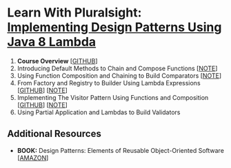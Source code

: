 # Learn With Pluralsight: [Implementing Design Patterns Using Java 8 Lambda][url.course]

1. **Course Overview** [[GITHUB][branch.gh.main]]
2. Introducing Default Methods to Chain and Compose Functions [[NOTE](2-IntroducingDefaultMethodsToChainAndComposeFunctions.note.md)]
3. Using Function Composition and Chaining to Build Comparators [[NOTE](3-UsingFunctionCompositionAndChainingToBuildComparators.note.md)]
4. From Factory and Registry to Builder Using Lambda Expressions [[GITHUB][branch.gh.p4]] [[NOTE][note.gh.p4]]
5. Implementing The Visitor Pattern Using Functions and Composition [[GITHUB][branch.gh.p5]] [[NOTE][note.gh.p5]]
6. Using Partial Application and Lambdas to Build Validators

## Additional Resources

- **BOOK:** Design Patterns: Elements of Reusable Object-Oriented Software [[AMAZON][resource.book.DesignPatterns]]

[url.course]: https://app.pluralsight.com/library/courses/implementing-design-patterns-java-8-lambda-expression
[branch.gh.main]: https://github.com/reinielfc/lrn-ps-java8-lambda-design-patterns/tree/main
[branch.gh.p4]: https://github.com/reinielfc/lrn-ps-java8-lambda-design-patterns/tree/4-FromFactoryAndRegistryToBuilderUsingLambdaExpressions
[branch.gh.p5]: https://github.com/reinielfc/lrn-ps-java8-lambda-design-patterns/tree/5-ImplementingTheVisitorPatternUsingFunctionsAndComposition
[branch.gh.p6]: https://github.com/reinielfc/lrn-ps-java8-lambda-design-patterns/tree/6-UsingPartialApplicationAndLambdasToBuildValidators
[note.gh.p4]: https://github.com/reinielfc/lrn-ps-java8-lambda-design-patterns/blob/4-FromFactoryAndRegistryToBuilderUsingLambdaExpressions/4-FromFactoryAndRegistryToBuilderUsingLambdaExpressions.note.md
[note.gh.p5]: https://github.com/reinielfc/lrn-ps-java8-lambda-design-patterns/blob/5-ImplementingTheVisitorPatternUsingFunctionsAndComposition/5-ImplementingTheVisitorPatternUsingFunctionsAndComposition.note.md
[resource.book.DesignPatterns]: https://www.amazon.com/Design-Patterns-Object-Oriented-Addison-Wesley-Professional-ebook/dp/B000SEIBB8